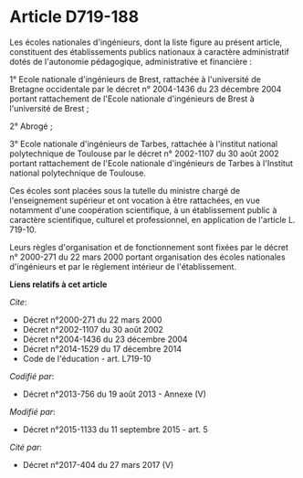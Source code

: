 # Article D719-188

Les écoles nationales d'ingénieurs, dont la liste figure au présent article, constituent des établissements publics nationaux
à caractère administratif dotés de l'autonomie pédagogique, administrative et financière : 

1° Ecole nationale d'ingénieurs de Brest, rattachée à l'université de Bretagne occidentale par le décret n° 2004-1436 du 23
décembre 2004 portant rattachement de l'Ecole nationale d'ingénieurs de Brest à l'université de Brest ; 

2° Abrogé ; 

3° Ecole nationale d'ingénieurs de Tarbes, rattachée à l'institut national polytechnique de Toulouse par le décret n°
2002-1107 du 30 août 2002 portant rattachement de l'Ecole nationale d'ingénieurs de Tarbes à l'Institut national
polytechnique de Toulouse.

Ces écoles sont placées sous la tutelle du ministre chargé de l'enseignement supérieur et ont vocation à être rattachées, en
vue notamment d'une coopération scientifique, à un établissement public à caractère scientifique, culturel et professionnel,
en application de l'article L. 719-10. 

Leurs règles d'organisation et de fonctionnement sont fixées par le décret n° 2000-271 du 22 mars 2000 portant organisation
des écoles nationales d'ingénieurs et par le règlement intérieur de l'établissement.

**Liens relatifs à cet article**

_Cite_:

  - Décret n°2000-271 du 22 mars 2000
  - Décret n°2002-1107 du 30 août 2002
  - Décret n°2004-1436 du 23 décembre 2004
  - Décret n°2014-1529 du 17 décembre 2014
  - Code de l'éducation - art. L719-10

_Codifié par_:

  - Décret n°2013-756 du 19 août 2013 -  Annexe (V)

_Modifié par_:

  - Décret n°2015-1133 du 11 septembre 2015 - art. 5

_Cité par_:

  - Décret n°2017-404 du 27 mars 2017 (V)
